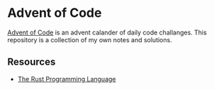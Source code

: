# Advent of Code

[Advent of Code](https://adventofcode.com) is an advent calander of daily code challanges.  This repository is a collection of my own notes and solutions.

## Resources

- [The Rust Programming Language](https://doc.rust-lang.org/stable/book/)

